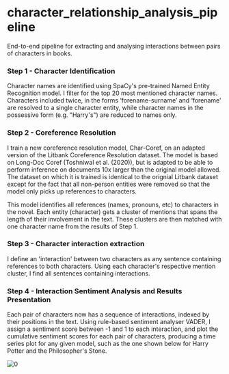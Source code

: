 # character_relationship_analysis_pipeline
End-to-end pipeline for extracting and analysing interactions between pairs of characters in books.

### Step 1 - Character Identification 

Character names are identified using SpaCy's pre-trained Named Entity Recognition model. I filter for the top 20 most mentioned character names. Characters included twice, in the forms ‘forename-surname’ and ‘forename’ are resolved to a single character entity, while character names in the possessive form (e.g. "Harry's") are
reduced to names only. 

### Step 2 - Coreference Resolution

I train a new coreference resolution model, Char-Coref, on an adapted version of the Litbank Coreference Resolution dataset. The model is based on Long-Doc Coref (Toshniwal et al. (2020)), but is adapted to be able to perform inference on documents 10x larger than the original model allowed. The dataset on which it is trained is identical to the orignial Litbank dataset except for the fact that all non-person entities were removed so that the model only picks up references to characters.

This model identifies all references (names, pronouns, etc) to characters in the novel. Each entity (character) gets a cluster of mentions that spans the length of their involvement in the text. These clusters are then matched with one character name from the results of Step 1.

### Step 3 - Character interaction extraction

I define an 'interaction' between two characters as any sentence containing references to both characters. Using each character's respective mention cluster, I find all sentences containing interactions. 

### Step 4 - Interaction Sentiment Analysis and Results Presentation

Each pair of characters now has a sequence of interactions, indexed by their positions in the text. Using rule-based sentiment analyser VADER, I assign a sentiment score between -1 and 1 to each interaction, and plot the cumulative sentiment scores for each pair of characters, producing a time series plot for any given model, such as the one shown below for Harry Potter and the Philosopher's Stone. 





![0](https://user-images.githubusercontent.com/76516724/173229267-1d3e3786-9fcb-427f-838d-8ee050651d54.jpg)
